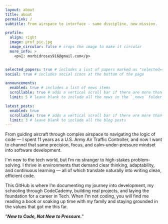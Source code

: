 ```yaml
---
layout: about
title: about
permalink: /
subtitle: From airspace to interface - same discipline, new mission.

profile:
  align: right
  image: prof_pic.jpg
  image_circular: false # crops the image to make it circular
  more_info: >
    <p>📧: morbidroses916@gmail.com</p>


selected_papers: true # includes a list of papers marked as "selected={true}"
social: true # includes social icons at the bottom of the page

announcements:
  enabled: true # includes a list of news items
  scrollable: true # adds a vertical scroll bar if there are more than 3 news items
  limit: 5 # leave blank to include all the news in the `_news` folder

latest_posts:
  enabled: true
  scrollable: true # adds a vertical scroll bar if there are more than 3 new posts items
  limit: 3 # leave blank to include all the blog posts
---
```


From guiding aircraft through complex airspace to navigating the logic of code — I spent 11 years as a U.S. Army Air Traffic Controller, and now I want to channel that same precision, focus, and calm-under-pressure mindset into software development.

I'm new to the tech world, but I’m no stranger to high-stakes problem-solving. I thrive in environments that demand clear thinking, adaptability, and continuous learning — all of which translate naturally into writing clean, efficient code.

This GitHub is where I’m documenting my journey into development, my schooling through CodeCademy, building real projects, and laying the foundation for a career in Tech. When I’m not coding, you will find me reading a book or soaking up time with my family and staying grounded in the values that got me this far.

"**_New to Code, Not New to Pressure._**"
